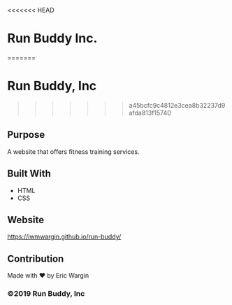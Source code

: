 <<<<<<< HEAD
# Run Buddy Inc.
=======
# Run Buddy, Inc
>>>>>>> a45bcfc9c4812e3cea8b32237d9afda813f15740

## Purpose
A website that offers fitness training services. 

## Built With
* HTML
* CSS

## Website
https://iwmwargin.github.io/run-buddy/

## Contribution
Made with ❤️ by Eric Wargin

### ©️2019 Run Buddy, Inc 
